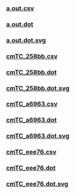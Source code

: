 ### [a.out.csv](a.out.csv)
### [a.out.dot](a.out.dot)
### [a.out.dot.svg](a.out.dot.svg)
### [cmTC_258bb.csv](cmTC_258bb.csv)
### [cmTC_258bb.dot](cmTC_258bb.dot)
### [cmTC_258bb.dot.svg](cmTC_258bb.dot.svg)
### [cmTC_a6963.csv](cmTC_a6963.csv)
### [cmTC_a6963.dot](cmTC_a6963.dot)
### [cmTC_a6963.dot.svg](cmTC_a6963.dot.svg)
### [cmTC_eee76.csv](cmTC_eee76.csv)
### [cmTC_eee76.dot](cmTC_eee76.dot)
### [cmTC_eee76.dot.svg](cmTC_eee76.dot.svg)
